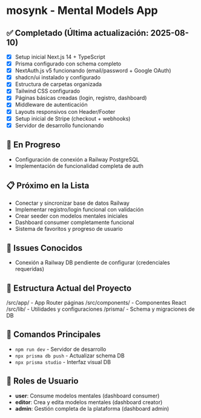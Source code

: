 # mosynk - Mental Models App

## ✅ Completado (Última actualización: 2025-08-10)
- [x] Setup inicial Next.js 14 + TypeScript  
- [x] Prisma configurado con schema completo
- [x] NextAuth.js v5 funcionando (email/password + Google OAuth)
- [x] shadcn/ui instalado y configurado
- [x] Estructura de carpetas organizada
- [x] Tailwind CSS configurado
- [x] Páginas básicas creadas (login, registro, dashboard)
- [x] Middleware de autenticación
- [x] Layouts responsivos con Header/Footer
- [x] Setup inicial de Stripe (checkout + webhooks)
- [x] Servidor de desarrollo funcionando

## 🚧 En Progreso
- Configuración de conexión a Railway PostgreSQL
- Implementación de funcionalidad completa de auth

## 📋 Próximo en la Lista
- Conectar y sincronizar base de datos Railway
- Implementar registro/login funcional con validación
- Crear seeder con modelos mentales iniciales
- Dashboard consumer completamente funcional
- Sistema de favoritos y progreso de usuario

## 🐛 Issues Conocidos
- Conexión a Railway DB pendiente de configurar (credenciales requeridas)

## 📁 Estructura Actual del Proyecto
/src/app/ - App Router páginas
/src/components/ - Componentes React
/src/lib/ - Utilidades y configuraciones
/prisma/ - Schema y migraciones de DB

## 🚀 Comandos Principales
- `npm run dev` - Servidor de desarrollo
- `npx prisma db push` - Actualizar schema DB
- `npx prisma studio` - Interfaz visual DB

## 🎯 Roles de Usuario
- **user**: Consume modelos mentales (dashboard consumer)
- **editor**: Crea y edita modelos mentales (dashboard creator)
- **admin**: Gestión completa de la plataforma (dashboard admin)